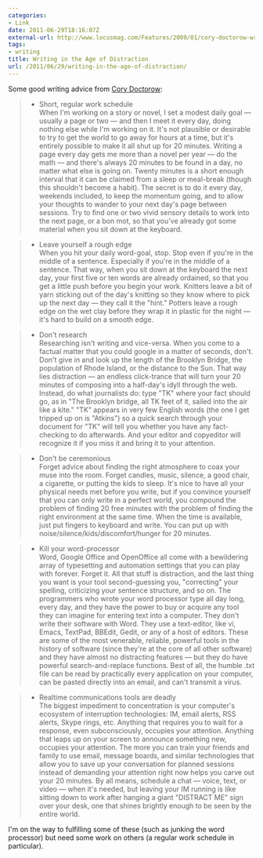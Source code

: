```yaml
---
categories:
- Link
date: 2011-06-29T18:16:07Z
external-url: http://www.locusmag.com/Features/2009/01/cory-doctorow-writing-in-age-of.html
tags:
- writing
title: Writing in the Age of Distraction
url: /2011/06/29/writing-in-the-age-of-distraction/
---
```


Some good writing advice from [Cory Doctorow](http://www.locusmag.com/Features/2009/01/cory-doctorow-writing-in-age-of.html):

> * Short, regular work schedule  
> When I'm working on a story or novel, I set a modest daily goal — usually a page or two — and then I meet it every day, doing nothing else while I'm working on it. It's not plausible or desirable to try to get the world to go away for hours at a time, but it's entirely possible to make it all shut up for 20 minutes. Writing a page every day gets me more than a novel per year — do the math — and there's always 20 minutes to be found in a day, no matter what else is going on. Twenty minutes is a short enough interval that it can be claimed from a sleep or meal-break (though this shouldn't become a habit). The secret is to do it every day, weekends included, to keep the momentum going, and to allow your thoughts to wander to your next day's page between sessions. Try to find one or two vivid sensory details to work into the next page, or a bon mot, so that you've already got some material when you sit down at the keyboard.

> * Leave yourself a rough edge  
> When you hit your daily word-goal, stop. Stop even if you're in the middle of a sentence. Especially if you're in the middle of a sentence. That way, when you sit down at the keyboard the next day, your first five or ten words are already ordained, so that you get a little push before you begin your work. Knitters leave a bit of yarn sticking out of the day's knitting so they know where to pick up the next day — they call it the "hint." Potters leave a rough edge on the wet clay before they wrap it in plastic for the night — it's hard to build on a smooth edge.

> * Don't research  
>Researching isn't writing and vice-versa. When you come to a factual matter that you could google in a matter of seconds, don't. Don't give in and look up the length of the Brooklyn Bridge, the population of Rhode Island, or the distance to the Sun. That way lies distraction — an endless click-trance that will turn your 20 minutes of composing into a half-day's idyll through the web. Instead, do what journalists do: type "TK" where your fact should go, as in "The Brooklyn bridge, all TK feet of it, sailed into the air like a kite." "TK" appears in very few English words (the one I get tripped up on is "Atkins") so a quick search through your document for "TK" will tell you whether you have any fact-checking to do afterwards. And your editor and copyeditor will recognize it if you miss it and bring it to your attention.

> * Don't be ceremonious  
> Forget advice about finding the right atmosphere to coax your muse into the room. Forget candles, music, silence, a good chair, a cigarette, or putting the kids to sleep. It's nice to have all your physical needs met before you write, but if you convince yourself that you can only write in a perfect world, you compound the problem of finding 20 free minutes with the problem of finding the right environment at the same time. When the time is available, just put fingers to keyboard and write. You can put up with noise/silence/kids/discomfort/hunger for 20 minutes.

> * Kill your word-processor  
> Word, Google Office and OpenOffice all come with a bewildering array of typesetting and automation settings that you can play with forever. Forget it. All that stuff is distraction, and the last thing you want is your tool second-guessing you, "correcting" your spelling, criticizing your sentence structure, and so on. The programmers who wrote your word processor type all day long, every day, and they have the power to buy or acquire any tool they can imagine for entering text into a computer. They don't write their software with Word. They use a text-editor, like vi, Emacs, TextPad, BBEdit, Gedit, or any of a host of editors. These are some of the most venerable, reliable, powerful tools in the history of software (since they're at the core of all other software) and they have almost no distracting features — but they do have powerful search-and-replace functions. Best of all, the humble .txt file can be read by practically every application on your computer, can be pasted directly into an email, and can't transmit a virus.

> * Realtime communications tools are deadly  
> The biggest impediment to concentration is your computer's ecosystem of interruption technologies: IM, email alerts, RSS alerts, Skype rings, etc. Anything that requires you to wait for a response, even subconsciously, occupies your attention. Anything that leaps up on your screen to announce something new, occupies your attention. The more you can train your friends and family to use email, message boards, and similar technologies that allow you to save up your conversation for planned sessions instead of demanding your attention right now helps you carve out your 20 minutes. By all means, schedule a chat — voice, text, or video — when it's needed, but leaving your IM running is like sitting down to work after hanging a giant "DISTRACT ME" sign over your desk, one that shines brightly enough to be seen by the entire world.

I'm on the way to fulfilling some of these (such as junking the word processor) but need some work on others (a regular work schedule in particular).
